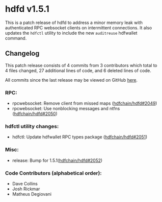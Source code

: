 # hdfd v1.5.1

This is a patch release of hdfd to address a minor memory leak with authenticated RPC websocket clients on intermittent connections.   It also updates the `hdfctl` utility to include the new `auditreuse` hdfwallet command.

## Changelog

This patch release consists of 4 commits from 3 contributors which total to 4 files changed, 27 additional lines of code, and 6 deleted lines of code.

All commits since the last release may be viewed on GitHub [here](https://github.com/hdfchain/hdfd/compare/release-v1.5.0...release-v1.5.1).

### RPC:

- rpcwebsocket: Remove client from missed maps ([hdfchain/hdfd#2049](https://github.com/hdfchain/hdfd/pull/2049))
- rpcwebsocket: Use nonblocking messages and ntfns ([hdfchain/hdfd#2050](https://github.com/hdfchain/hdfd/pull/2050))

### hdfctl utility changes:

- hdfctl: Update hdfwallet RPC types package ([hdfchain/hdfd#2051](https://github.com/hdfchain/hdfd/pull/2051))

### Misc:

- release: Bump for 1.5.1([hdfchain/hdfd#2052](https://github.com/hdfchain/hdfd/pull/2052))

### Code Contributors (alphabetical order):

- Dave Collins
- Josh Rickmar
- Matheus Degiovani